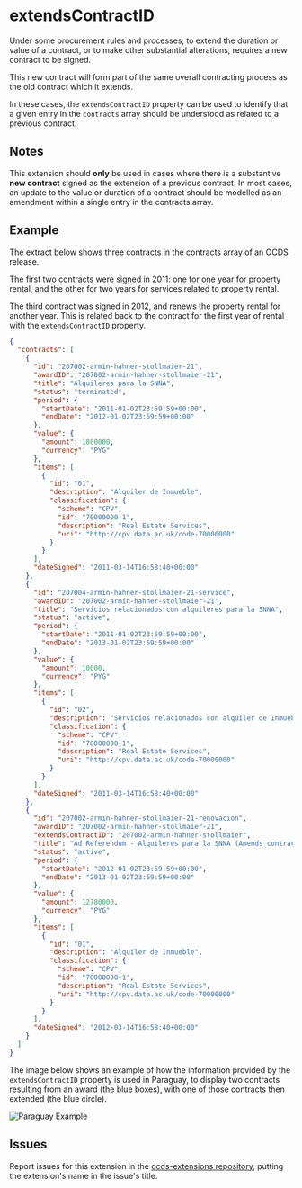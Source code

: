 # extendsContractID

Under some procurement rules and processes, to extend the duration or value of a contract, or to make other substantial alterations, requires a new contract to be signed.

This new contract will form part of the same overall contracting process as the old contract which it extends.

In these cases, the `extendsContractID` property can be used to identify that a given entry in the `contracts` array should be understood as related to a previous contract.

## Notes

This extension should **only** be used in cases where there is a substantive **new contract** signed as the extension of a previous contract. In most cases, an update to the value or duration of a contract should be modelled as an amendment within a single entry in the contracts array.

## Example

The extract below shows three contracts in the contracts array of an OCDS release.

The first two contracts were signed in 2011: one for one year for property rental, and the other for two years for services related to property rental.

The third contract was signed in 2012, and renews the property rental for another year. This is related back to the contract for the first year of rental with the `extendsContractID` property.

```json
{
  "contracts": [
    {
      "id": "207002-armin-hahner-stollmaier-21",
      "awardID": "207002-armin-hahner-stollmaier-21",
      "title": "Alquileres para la SNNA",
      "status": "terminated",
      "period": {
        "startDate": "2011-01-02T23:59:59+00:00",
        "endDate": "2012-01-02T23:59:59+00:00"
      },
      "value": {
        "amount": 1800000,
        "currency": "PYG"
      },
      "items": [
        {
          "id": "01",
          "description": "Alquiler de Inmueble",
          "classification": {
            "scheme": "CPV",
            "id": "70000000-1",
            "description": "Real Estate Services",
            "uri": "http://cpv.data.ac.uk/code-70000000"
          }
        }
      ],
      "dateSigned": "2011-03-14T16:58:40+00:00"
    },
    {
      "id": "207004-armin-hahner-stollmaier-21-service",
      "awardID": "207002-armin-hahner-stollmaier-21",
      "title": "Servicios relacionados con alquileres para la SNNA",
      "status": "active",
      "period": {
        "startDate": "2011-01-02T23:59:59+00:00",
        "endDate": "2013-01-02T23:59:59+00:00"
      },
      "value": {
        "amount": 10000,
        "currency": "PYG"
      },
      "items": [
        {
          "id": "02",
          "description": "Servicios relacionados con alquiler de Inmueble",
          "classification": {
            "scheme": "CPV",
            "id": "70000000-1",
            "description": "Real Estate Services",
            "uri": "http://cpv.data.ac.uk/code-70000000"
          }
        }
      ],
      "dateSigned": "2011-03-14T16:58:40+00:00"
    },
    {
      "id": "207002-armin-hahner-stollmaier-21-renovacion",
      "awardID": "207002-armin-hahner-stollmaier-21",
      "extendsContractID": "207002-armin-hahner-stollmaier",
      "title": "Ad Referendum - Alquileres para la SNNA (Amends contract 207002)",
      "status": "active",
      "period": {
        "startDate": "2012-01-02T23:59:59+00:00",
        "endDate": "2013-01-02T23:59:59+00:00"
      },
      "value": {
        "amount": 12780000,
        "currency": "PYG"
      },
      "items": [
        {
          "id": "01",
          "description": "Alquiler de Inmueble",
          "classification": {
            "scheme": "CPV",
            "id": "70000000-1",
            "description": "Real Estate Services",
            "uri": "http://cpv.data.ac.uk/code-70000000"
          }
        }
      ],
      "dateSigned": "2012-03-14T16:58:40+00:00"
    }
  ]
}
```

The image below shows an example of how the information provided by the `extendsContractID` property is used in Paraguay, to display two contracts resulting from an award (the blue boxes), with one of those contracts then extended (the blue circle).

![Paraguay Example](https://cloud.githubusercontent.com/assets/342624/9915392/aecb1e52-5cae-11e5-9824-a6eb616e568b.png)

## Issues

Report issues for this extension in the [ocds-extensions repository](https://github.com/open-contracting/ocds-extensions/issues), putting the extension's name in the issue's title.

